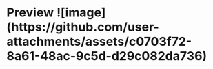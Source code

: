 <h1>
  Preview
  ![image](https://github.com/user-attachments/assets/c0703f72-8a61-48ac-9c5d-d29c082da736)

</h1>
